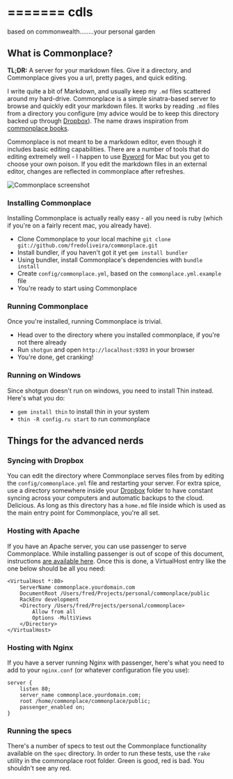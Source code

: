 
=======
cdls
====

based on commonwealth........your personal garden
## What is Commonplace?

**TL;DR:** A server for your markdown files. Give it a directory, and Commonplace gives you a url, pretty pages, and quick editing.

I write quite a bit of Markdown, and usually keep my `.md` files scattered around my hard-drive. Commonplace is a simple sinatra-based server to browse and quickly edit your markdown files. It works by reading `.md` files from a directory you configure (my advice would be to keep this directory backed up through [Dropbox](http://getdropbox.com)). The name draws inspiration from [commonplace books](http://en.wikipedia.org/wiki/Commonplace_book).

Commonplace is not meant to be a markdown editor, even though it includes basic editing capabilities. There are a number of tools that do editing extremely well - I happen to use [Byword](http://bywordapp.com) for Mac but you get to choose your own poison. If you edit the markdown files in an external editor, changes are reflected in commonplace after refreshes.

![Commonplace screenshot](http://helloform.com/projects/commonplace/img/screen.png)

### Installing Commonplace

Installing Commonplace is actually really easy - all you need is ruby (which if you're on a fairly recent mac, you already have).

* Clone Commonplace to your local machine `git clone git://github.com/fredoliveira/commonplace.git`
* Install bundler, if you haven't got it yet `gem install bundler`
* Using bundler, install Commonplace's dependencies with `bundle install`
* Create `config/commonplace.yml`, based on the `commonplace.yml.example` file
* You're ready to start using Commonplace

### Running Commonplace

Once you're installed, running Commonplace is trivial.

* Head over to the directory where you installed commonplace, if you're not there already
* Run `shotgun` and open `http://localhost:9393` in your browser
* You're done, get cranking!

### Running on Windows

Since shotgun doesn't run on windows, you need to install Thin instead. Here's what you do:

* `gem install thin` to install thin in your system
* `thin -R config.ru start` to run commonplace

## Things for the advanced nerds

### Syncing with Dropbox

You can edit the directory where Commonplace serves files from by editing the `config/commonplace.yml` file and restarting your server. For extra spice, use a directory somewhere inside your [Dropbox](http://getdropbox.com) folder to have constant syncing across your computers and automatic backups to the cloud. Delicious. As long as this directory has a `home.md` file inside which is used as the main entry point for Commonplace, you're all set.

### Hosting with Apache

If you have an Apache server, you can use passenger to serve Commonplace. While installing passenger is out of scope of this document, instructions [are available here](http://www.modrails.com/install.html). Once this is done, a VirtualHost entry like the one below should be all you need:

    <VirtualHost *:80>
        ServerName commonplace.yourdomain.com
        DocumentRoot /Users/fred/Projects/personal/commonplace/public
    	RackEnv development
        <Directory /Users/fred/Projects/personal/commonplace>
            Allow from all
            Options -MultiViews
        </Directory>
    </VirtualHost>

### Hosting with Nginx

If you have a server running Nginx with passenger, here's what you need to add to your `nginx.conf` (or whatever configuration file you use):

	server {
		listen 80;
		server_name commonplace.yourdomain.com;
		root /home/commonplace/commonplace/public;
		passenger_enabled on;
	}

### Running the specs

There's a number of specs to test out the Commonplace functionality available on the `spec` directory. In order to run these tests, use the `rake` utility in the commonplace root folder. Green is good, red is bad. You shouldn't see any red.
